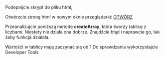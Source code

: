 Podepnijcie skrypt do pliku html, 

Otwórzcie stronę html w nowym oknie przeglądarki: <a href="/lab.tablice-jednowymiarowe/task1.html">OTWÓRZ</a>

Przeanalizujcie poniższą metodę **createArray**, która tworzy tablicę z liczbami.
Niestety nie działa ona dobrze. Znajdźcie błąd i naprawcie go, tak żeby funkcja działała.

Wartośći w tablicy mają zaczynać się od 1
Do sprawdzania wykorzystajcie Developer Tools

